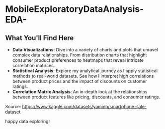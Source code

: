 # MobileExploratoryDataAnalysis-EDA-

## What You'll Find Here
- **Data Visualizations**: Dive into a variety of charts and plots that unravel complex data relationships. From distribution charts that highlight consumer product preferences to heatmaps that reveal intricate correlation matrices.
- **Statistical Analysis**: Explore my analytical journey as I apply statistical methods to real-world datasets. See how I interpret high correlations between product prices and the impact of discounts on customer ratings.
- **Correlation Matrix Analysis**: An in-depth look at the relationships between product features like pricing, discounts, and consumer ratings.

Source: https://www.kaggle.com/datasets/yaminh/smartphone-sale-dataset

happy data exploring!
